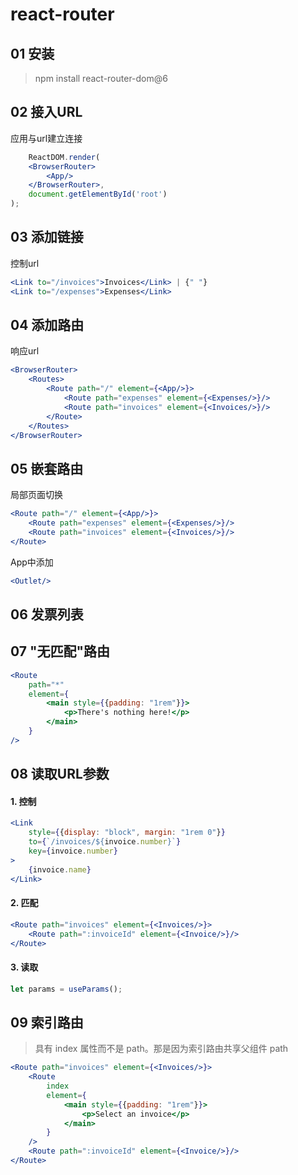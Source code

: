 # react-router

## 01 安装

> npm install react-router-dom@6

## 02 接入URL

应用与url建立连接

```jsx
    ReactDOM.render(
    <BrowserRouter>
        <App/>
    </BrowserRouter>,
    document.getElementById('root')
);
```

## 03 添加链接

控制url

```jsx
<Link to="/invoices">Invoices</Link> | {" "}
<Link to="/expenses">Expenses</Link>
```

## 04 添加路由

响应url

```jsx
<BrowserRouter>
    <Routes>
        <Route path="/" element={<App/>}>
            <Route path="expenses" element={<Expenses/>}/>
            <Route path="invoices" element={<Invoices/>}/>
        </Route>
    </Routes>
</BrowserRouter>
```

## 05 嵌套路由

局部页面切换

```jsx
<Route path="/" element={<App/>}>
    <Route path="expenses" element={<Expenses/>}/>
    <Route path="invoices" element={<Invoices/>}/>
</Route>
```

App中添加

```jsx
<Outlet/>
```

## 06 发票列表

## 07 "无匹配"路由

```jsx
<Route
    path="*"
    element={
        <main style={{padding: "1rem"}}>
            <p>There's nothing here!</p>
        </main>
    }
/>
```

## 08 读取URL参数

#### 1. 控制

```jsx
<Link
    style={{display: "block", margin: "1rem 0"}}
    to={`/invoices/${invoice.number}`}
    key={invoice.number}
>
    {invoice.name}
</Link>
```

#### 2. 匹配

```jsx
<Route path="invoices" element={<Invoices/>}>
    <Route path=":invoiceId" element={<Invoice/>}/>
</Route>
```

#### 3. 读取

```jsx
let params = useParams();
```

## 09 索引路由
> 具有 index 属性而不是 path。那是因为索引路由共享父组件 path
```jsx
<Route path="invoices" element={<Invoices/>}>
    <Route
        index
        element={
            <main style={{padding: "1rem"}}>
                <p>Select an invoice</p>
            </main>
        }
    />
    <Route path=":invoiceId" element={<Invoice/>}/>
</Route>
```
